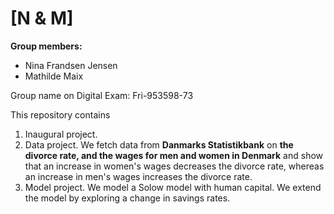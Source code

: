 # \[N & M\]

**Group members:**
- Nina Frandsen Jensen
- Mathilde Maix

Group name on Digital Exam: Fri-953598-73

This repository contains  
1. Inaugural project. 
2. Data project. We fetch data from **Danmarks Statistikbank** on **the divorce rate, and the wages for men and women in Denmark** and show that an increase in women's wages decreases the divorce rate, whereas an increase in men's wages increases the divorce rate.
3. Model project. We model a Solow model with human capital. We extend the model by exploring a change in savings rates.
